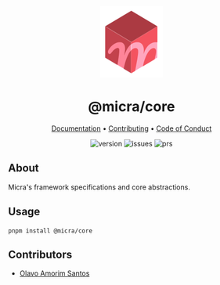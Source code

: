 <p align="center">
  <img src="https://raw.githubusercontent.com/micrajs/.github/latest/assets/micra-logo.png" />
</p>

<h1 align="center">@micra/core</h1>

<p align="center">
  <a href="https://github.com/micrajs/micra/blob/latest/docs">Documentation</a> •
  <a href="https://github.com/micrajs/micra/blob/latest/CONTRIBUTING.md">Contributing</a> •
  <a href="https://github.com/micrajs/micra/blob/latest/CODE_OF_CONDUCT.md">Code of Conduct</a>
</p>

<p align="center">
  <img alt="version" src="https://img.shields.io/npm/v/@micra/core?color=%23F3626C&logo=npm" />
  <img alt="issues" src="https://img.shields.io/github/issues-search/micrajs/micra?color=%23F3626C&label=Issues&logo=github&query=is%3Aopen%20label%3A%22Project%3A%20core%22" />
  <img alt="prs" src="https://img.shields.io/github/issues-pr/micrajs/micra?color=%23F3626C&label=Pull%20requests&logo=github" />
</p>

## About

Micra's framework specifications and core abstractions.

## Usage

```shell
pnpm install @micra/core
```

## Contributors

- [Olavo Amorim Santos](https://github.com/olavoasantos)
